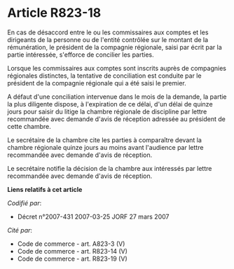 # Article R823-18

En cas de désaccord entre le ou les commissaires aux comptes et les dirigeants de la personne ou de l'entité contrôlée sur le
montant de la rémunération, le président de la compagnie régionale, saisi par écrit par la partie intéressée, s'efforce de
concilier les parties.

Lorsque les commissaires aux comptes sont inscrits auprès de compagnies régionales distinctes, la tentative de conciliation
est conduite par le président de la compagnie régionale qui a été saisi le premier.

A défaut d'une conciliation intervenue dans le mois de la demande, la partie la plus diligente dispose, à l'expiration de ce
délai, d'un délai de quinze jours pour saisir du litige la chambre régionale de discipline par lettre recommandée avec
demande d'avis de réception adressée au président de cette chambre.

Le secrétaire de la chambre cite les parties à comparaître devant la chambre régionale quinze jours au moins avant l'audience
par lettre recommandée avec demande d'avis de réception.

Le secrétaire notifie la décision de la chambre aux intéressés par lettre recommandée avec demande d'avis de réception.

**Liens relatifs à cet article**

_Codifié par_:

  - Décret n°2007-431 2007-03-25 JORF 27 mars 2007

_Cité par_:

  - Code de commerce - art. A823-3 (V)
  - Code de commerce - art. R823-14 (V)
  - Code de commerce - art. R823-19 (V)
